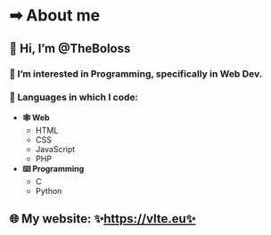 # ➡ About me

## 👋 Hi, I’m @TheBoloss
### 👀 I’m interested in **Programming**, specifically in **Web Dev**.
### 📃 Languages in which I code:
- **🕸️ Web**
  - HTML
  - CSS
  - JavaScript
  - PHP
- **⌨️ Programming**
  - C
  - Python

## 🌐 My website: ✨https://vlte.eu✨

<!---
TheBoloss/TheBoloss is a ✨ special ✨ repository because its `README.md` (this file) appears on your GitHub profile.
You can click the Preview link to take a look at your changes.
--->
